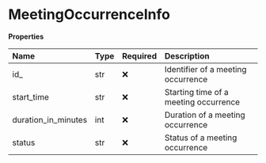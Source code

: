 # MeetingOccurrenceInfo

**Properties**

| Name                | Type | Required | Description                           |
| :------------------ | :--- | :------- | :------------------------------------ |
| id\_                | str  | ❌       | Identifier of a meeting occurrence    |
| start_time          | str  | ❌       | Starting time of a meeting occurrence |
| duration_in_minutes | int  | ❌       | Duration of a meeting occurrence      |
| status              | str  | ❌       | Status of a meeting occurrence        |

<!-- This file was generated by liblab | https://liblab.com/ -->
